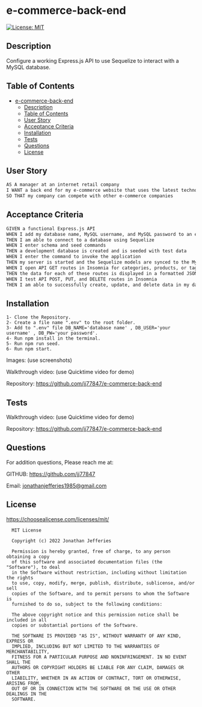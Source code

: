 # e-commerce-back-end

[![License: MIT](https://img.shields.io/badge/License-MIT-yellow.svg)](https://opensource.org/licenses/MIT)

## Description

Configure a working Express.js API to use Sequelize to interact with a MySQL database.

## Table of Contents

- [e-commerce-back-end](#e-commerce-back-end)
  - [Description](#description)
  - [Table of Contents](#table-of-contents)
  - [User Story](#user-story)
  - [Acceptance Criteria](#acceptance-criteria)
  - [Installation](#installation)
  - [Tests](#tests)
  - [Questions](#questions)
  - [License](#license)

## User Story

```md
AS A manager at an internet retail company
I WANT a back end for my e-commerce website that uses the latest technologies
SO THAT my company can compete with other e-commerce companies
```

## Acceptance Criteria

```md
GIVEN a functional Express.js API
WHEN I add my database name, MySQL username, and MySQL password to an environment variable file
THEN I am able to connect to a database using Sequelize
WHEN I enter schema and seed commands
THEN a development database is created and is seeded with test data
WHEN I enter the command to invoke the application
THEN my server is started and the Sequelize models are synced to the MySQL database
WHEN I open API GET routes in Insomnia for categories, products, or tags
THEN the data for each of these routes is displayed in a formatted JSON
WHEN I test API POST, PUT, and DELETE routes in Insomnia
THEN I am able to successfully create, update, and delete data in my database
```

## Installation

    1- Clone the Repository.
    2- Create a file name ".env" to the root folder.
    3- Add to ".env" file DB_NAME='database name' , DB_USER='your username' , DB_PW='your password'.
    4- Run npm install in the terminal.
    5- Run npm run seed.
    6- Run npm start.

Images: (use screenshots)

Walkthrough video: (use Quicktime video for demo)

Repository: https://github.com/jj77847/e-commerce-back-end

## Tests

Walkthrough video: (use Quicktime video for demo)

Repository: https://github.com/jj77847/e-commerce-back-end

## Questions

For addition questions, Please reach me at:

GITHUB: https://github.com/jj77847

Email: jonathanjefferies1985@gmail.com

## License

https://choosealicense.com/licenses/mit/

      MIT License

      Copyright (c) 2022 Jonathan Jefferies

      Permission is hereby granted, free of charge, to any person obtaining a copy
      of this software and associated documentation files (the "Software"), to deal
      in the Software without restriction, including without limitation the rights
      to use, copy, modify, merge, publish, distribute, sublicense, and/or sell
      copies of the Software, and to permit persons to whom the Software is
      furnished to do so, subject to the following conditions:

      The above copyright notice and this permission notice shall be included in all
      copies or substantial portions of the Software.

      THE SOFTWARE IS PROVIDED "AS IS", WITHOUT WARRANTY OF ANY KIND, EXPRESS OR
      IMPLIED, INCLUDING BUT NOT LIMITED TO THE WARRANTIES OF MERCHANTABILITY,
      FITNESS FOR A PARTICULAR PURPOSE AND NONINFRINGEMENT. IN NO EVENT SHALL THE
      AUTHORS OR COPYRIGHT HOLDERS BE LIABLE FOR ANY CLAIM, DAMAGES OR OTHER
      LIABILITY, WHETHER IN AN ACTION OF CONTRACT, TORT OR OTHERWISE, ARISING FROM,
      OUT OF OR IN CONNECTION WITH THE SOFTWARE OR THE USE OR OTHER DEALINGS IN THE
      SOFTWARE.
